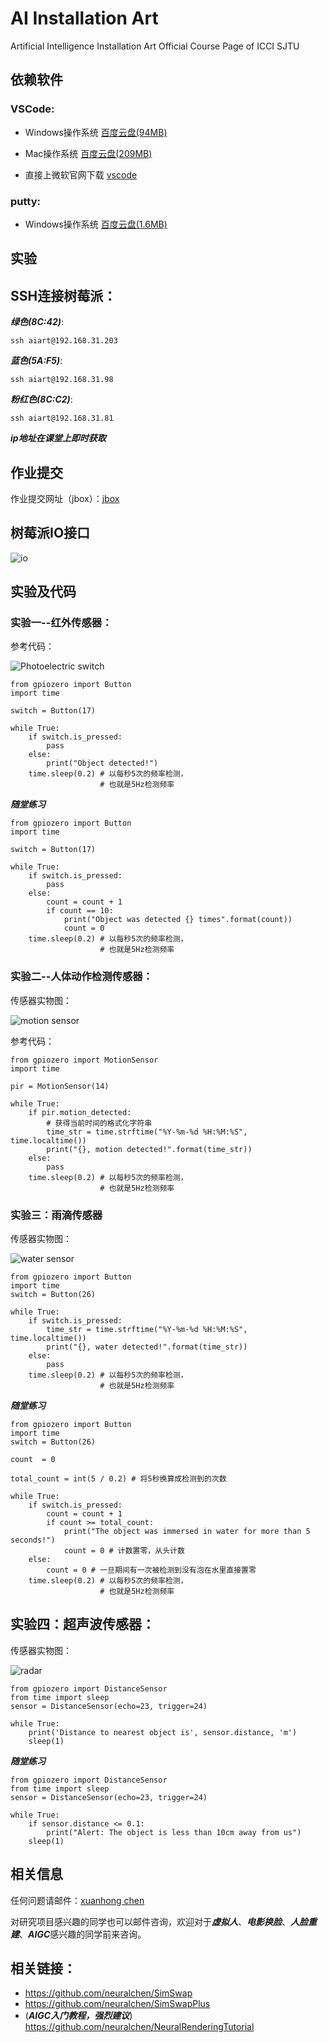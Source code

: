 # AI Installation Art
Artificial Intelligence Installation Art Official Course Page of ICCI SJTU

## 依赖软件

### VSCode:

- Windows操作系统 [百度云盘(94MB)](https://pan.baidu.com/s/1k5JZnlkknpYw7oM1c5RBow?pwd=sjtu)

- Mac操作系统 [百度云盘(209MB)](https://pan.baidu.com/s/13A3Hu8ykKwe2z6wMne_gYQ?pwd=sjtu)

- 直接上微软官网下载 [vscode](https://code.visualstudio.com/docs/?dv=osx)

### putty:

- Windows操作系统 [百度云盘(1.6MB)](https://pan.baidu.com/s/1PLshdwW4WLV8HLf6cRgvaw?pwd=sjtu)

## 实验

## SSH连接树莓派：

***绿色(8C:42)***:
```
ssh aiart@192.168.31.203
```

***蓝色(5A:F5)***:
```
ssh aiart@192.168.31.98
```

***粉红色(8C:C2)***:
```
ssh aiart@192.168.31.81
```

***ip地址在课堂上即时获取***

## 作业提交

作业提交网址（jbox）：[jbox](https://jbox.sjtu.edu.cn/l/m1pRBu)   

## 树莓派IO接口

![io](./docs/io.png)


## 实验及代码
### 实验一--红外传感器：

参考代码：

![Photoelectric switch](./docs/hongwai.PNG)

```
from gpiozero import Button
import time

switch = Button(17)

while True:
    if switch.is_pressed:
        pass
    else:
        print("Object detected!")
    time.sleep(0.2) # 以每秒5次的频率检测，
                    # 也就是5Hz检测频率
```

***随堂练习***

```
from gpiozero import Button
import time

switch = Button(17)

while True:
    if switch.is_pressed:
        pass
    else:
        count = count + 1
        if count == 10:
            print("Object was detected {} times".format(count))
            count = 0
    time.sleep(0.2) # 以每秒5次的频率检测，
                    # 也就是5Hz检测频率
```

### 实验二--人体动作检测传感器：

传感器实物图：

![motion sensor](./docs/motionsensor1.PNG)

参考代码：

```
from gpiozero import MotionSensor
import time

pir = MotionSensor(14)

while True:
    if pir.motion_detected:
        # 获得当前时间的格式化字符串
        time_str = time.strftime("%Y-%m-%d %H:%M:%S", time.localtime())
        print("{}, motion detected!".format(time_str))
    else:
        pass
    time.sleep(0.2) # 以每秒5次的频率检测，
                    # 也就是5Hz检测频率

```

### 实验三：雨滴传感器

传感器实物图：

![water sensor](./docs/motionsensor.PNG)

```
from gpiozero import Button
import time
switch = Button(26)

while True:
    if switch.is_pressed:
        time_str = time.strftime("%Y-%m-%d %H:%M:%S", time.localtime())
        print("{}, water detected!".format(time_str))
    else:
        pass
    time.sleep(0.2) # 以每秒5次的频率检测，
                    # 也就是5Hz检测频率

```

***随堂练习***

```
from gpiozero import Button
import time
switch = Button(26)

count  = 0

total_count = int(5 / 0.2) # 将5秒换算成检测到的次数

while True:
    if switch.is_pressed:
        count = count + 1
        if count >= total_count:
            print("The object was immersed in water for more than 5 seconds!")
            count = 0 # 计数置零，从头计数
    else:
        count = 0 # 一旦期间有一次被检测到没有泡在水里直接置零
    time.sleep(0.2) # 以每秒5次的频率检测，
                    # 也就是5Hz检测频率
```

## 实验四：超声波传感器：

传感器实物图：

![radar](./docs/radar.PNG)

```
from gpiozero import DistanceSensor
from time import sleep
sensor = DistanceSensor(echo=23, trigger=24)

while True:
    print('Distance to nearest object is', sensor.distance, 'm')
    sleep(1)
```

***随堂练习***

```
from gpiozero import DistanceSensor
from time import sleep
sensor = DistanceSensor(echo=23, trigger=24)

while True:
    if sensor.distance <= 0.1:
        print("Alert: The object is less than 10cm away from us")
    sleep(1)
```

## 相关信息

任何问题请邮件：[xuanhong chen](mailto:chenxuanhongzju@outlook.com)

对研究项目感兴趣的同学也可以邮件咨询，欢迎对于***虚拟人***、***电影换脸***、***人脸重建***、***AIGC***感兴趣的同学前来咨询。

## 相关链接：
- https://github.com/neuralchen/SimSwap
- https://github.com/neuralchen/SimSwapPlus
- (***AIGC入门教程，强烈建议***) https://github.com/neuralchen/NeuralRenderingTutorial